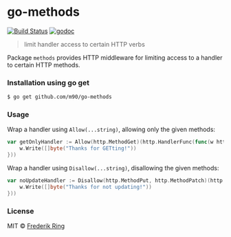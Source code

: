 # go-methods

[![Build Status](https://travis-ci.org/m90/go-methods.svg?branch=master)](https://travis-ci.org/m90/go-methods)
[![godoc](https://godoc.org/github.com/m90/go-methods?status.svg)](http://godoc.org/github.com/m90/go-methods)

> limit handler access to certain HTTP verbs

Package `methods` provides HTTP middleware for limiting access to a handler to certain HTTP methods.

### Installation using go get

```sh
$ go get github.com/m90/go-methods
```

### Usage

Wrap a handler using `Allow(...string)`, allowing only the given methods:

```go
var getOnlyHandler := Allow(http.MethodGet)(http.HandlerFunc(func(w http.ResponseWriter, r *http.Request) {
	w.Write([]byte("Thanks for GETting!"))
}))
```

Wrap a handler using `Disallow(...string)`, disallowing the given methods:

```go
var noUpdateHandler := Disallow(http.MethodPut, http.MethodPatch)(http.HandlerFunc(func(w http.ResponseWriter, r *http.Request) {
	w.Write([]byte("Thanks for not updating!"))
}))
```

### License
MIT © [Frederik Ring](http://www.frederikring.com)
